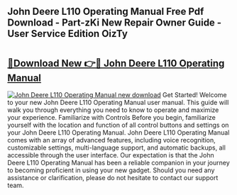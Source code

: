 ## John Deere L110 Operating Manual Free Pdf Download - Part-zKi New Repair Owner Guide - User Service Edition OizTy

# <h2><a href="http://bc94446.oget.top/?id=John+Deere+L110+Operating+Manual">🔗Download New 👉🔴 John Deere L110 Operating Manual</a></h2>

[![John Deere L110 Operating Manual new download](https://i.imgur.com/5g1atiW.png)](http://bc94446.oget.top/?id=John+Deere+L110+Operating+Manual)
Get Started! Welcome to your new John Deere L110 Operating Manual user manual. This guide will walk you through everything you need to know to operate and maximize your experience. Familiarize with Controls Before you begin, familiarize yourself with the location and function of all control buttons and settings on your John Deere L110 Operating Manual. John Deere L110 Operating Manual comes with an array of advanced features, including voice recognition, customizable settings, multi-language support, and automatic backups, all accessible through the user interface. Our expectation is that the John Deere L110 Operating Manual has been a reliable companion in your journey to becoming proficient in using your new gadget. Should you need any assistance or clarification, please do not hesitate to contact our support team.
